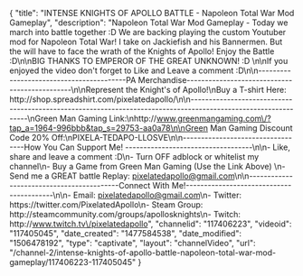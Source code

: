 {
    "title": "INTENSE KNIGHTS OF APOLLO BATTLE - Napoleon Total War Mod Gameplay",
    "description": "Napoleon Total War Mod Gameplay -  Today we march into battle together :D  We are backing playing the custom Youtuber mod for Napoleon Total War!  I take on Jackiefish and his Bannermen.  But the will have to face the wrath of the Knights of Apollo!  Enjoy the Battle :D\n\nBIG THANKS TO EMPEROR OF THE GREAT UNKNOWN! :D \n\nIf you enjoyed the video don't forget to Like and Leave a comment :D\n\n-----------------------------------------PA Merchandise----------------------------------------------\n\nRepresent the Knight's of Apollo!\nBuy a T-shirt Here: http:\/\/shop.spreadshirt.com\/pixelatedapollo\/\n\n---------------------------------------------------------------------------------------------------------------\nGreen Man Gaming Link:\nhttp:\/\/www.greenmangaming.com\/?tap_a=1964-996bbb&tap_s=29753-aa0a78\n\nGreen Man Gaming Discount Code 20% Off:\nPIXELA-TEDAPO-LLOSVE\n\n----------------------------------How You Can Support Me! -----------------------------------\n\n- Like, share and leave a comment :D\n- Turn OFF adblock or whitelist my channel\n- Buy a Game from Green Man Gaming (Use the Link Above) \n- Send me a GREAT battle Replay: pixelatedapollo@gmail.com\n\n------------------------------------------Connect With Me!-----------------------------------------\n\n- Email: pixelatedapollo@gmail.com\n- Twitter: https:\/\/twitter.com\/PixelatedApollo\n- Steam Group:  http:\/\/steamcommunity.com\/groups\/apollosknights\n- Twitch: http:\/\/www.twitch.tv\/pixelatedapollo",
    "channelid": "117406223",
    "videoid": "117405045",
    "date_created": "1477584538",
    "date_modified": "1506478192",
    "type": "captivate",
    "layout": "channelVideo",
    "url": "\/channel-2\/intense-knights-of-apollo-battle-napoleon-total-war-mod-gameplay\/117406223-117405045"
}
